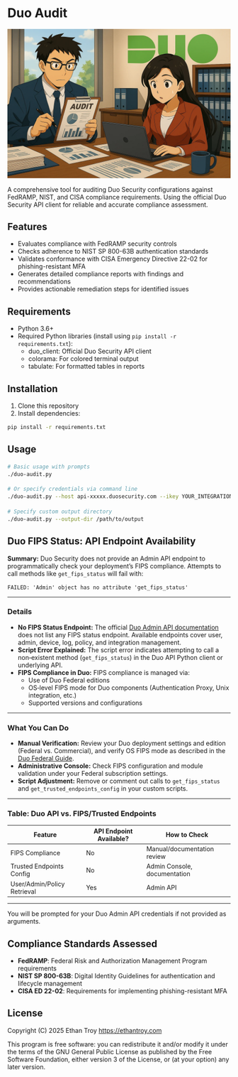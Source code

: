 # Duo Audit

![Duo Audit](image.png)

A comprehensive tool for auditing Duo Security configurations against FedRAMP, NIST, and CISA compliance requirements. Using the official Duo Security API client for reliable and accurate compliance assessment.

## Features

- Evaluates compliance with FedRAMP security controls
- Checks adherence to NIST SP 800-63B authentication standards
- Validates conformance with CISA Emergency Directive 22-02 for phishing-resistant MFA
- Generates detailed compliance reports with findings and recommendations
- Provides actionable remediation steps for identified issues

## Requirements

- Python 3.6+
- Required Python libraries (install using `pip install -r requirements.txt`):
  - duo_client: Official Duo Security API client
  - colorama: For colored terminal output
  - tabulate: For formatted tables in reports

## Installation

1. Clone this repository
2. Install dependencies:
```bash
pip install -r requirements.txt
```

## Usage

```bash
# Basic usage with prompts
./duo-audit.py

# Or specify credentials via command line
./duo-audit.py --host api-xxxxx.duosecurity.com --ikey YOUR_INTEGRATION_KEY --skey YOUR_SECRET_KEY

# Specify custom output directory
./duo-audit.py --output-dir /path/to/output
```

## Duo FIPS Status: API Endpoint Availability

**Summary:**
Duo Security does not provide an Admin API endpoint to programmatically check your deployment’s FIPS compliance. Attempts to call methods like `get_fips_status` will fail with:
```
FAILED: 'Admin' object has no attribute 'get_fips_status'
```

---

### Details
- **No FIPS Status Endpoint:** The official [Duo Admin API documentation][1] does not list any FIPS status endpoint. Available endpoints cover user, admin, device, log, policy, and integration management.
- **Script Error Explained:** The script error indicates attempting to call a non‑existent method (`get_fips_status`) in the Duo API Python client or underlying API.
- **FIPS Compliance in Duo:** FIPS compliance is managed via:
  - Use of Duo Federal editions
  - OS‑level FIPS mode for Duo components (Authentication Proxy, Unix integration, etc.)
  - Supported versions and configurations

---

### What You Can Do
- **Manual Verification:** Review your Duo deployment settings and edition (Federal vs. Commercial), and verify OS FIPS mode as described in the [Duo Federal Guide][2].
- **Administrative Console:** Check FIPS configuration and module validation under your Federal subscription settings.
- **Script Adjustment:** Remove or comment out calls to `get_fips_status` and `get_trusted_endpoints_config` in your custom scripts.

---

### Table: Duo API vs. FIPS/Trusted Endpoints
| Feature                   | API Endpoint Available? | How to Check                         |
|---------------------------|-------------------------|--------------------------------------|
| FIPS Compliance           | No                      | Manual/documentation review          |
| Trusted Endpoints Config  | No                      | Admin Console, documentation         |
| User/Admin/Policy Retrieval | Yes                   | Admin API                            |

---

[1]: https://duo.com/docs/adminapi
[2]: https://duo.com/docs/duo-federal-guide

You will be prompted for your Duo Admin API credentials if not provided as arguments.

## Compliance Standards Assessed

- **FedRAMP**: Federal Risk and Authorization Management Program requirements
- **NIST SP 800-63B**: Digital Identity Guidelines for authentication and lifecycle management
- **CISA ED 22-02**: Requirements for implementing phishing-resistant MFA

## License

Copyright (C) 2025 Ethan Troy <https://ethantroy.com>

This program is free software: you can redistribute it and/or modify
it under the terms of the GNU General Public License as published by
the Free Software Foundation, either version 3 of the License, or
(at your option) any later version.